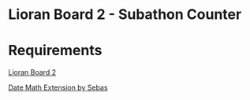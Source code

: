 # Lioran Board 2 - Subathon Counter

# Requirements
[Lioran Board 2](https://obsproject.com/forum/resources/lioranboard-2-stream-deck-animator.862/)

[Date Math Extension by Sebas](https://github.com/SebasF1349/LB-Date-Math-Extension/releases)
